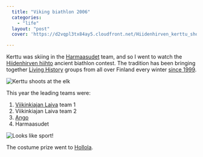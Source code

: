```yaml
---
  title: "Viking biathlon 2006"
  categories: 
    - "life"
  layout: "post"
  cover: 'https://d2vqpl3tx84ay5.cloudfront.net/Hiidenhirven_kerttu_shoots.jpg'

---
```

Kerttu was skiing in the [Harmaasudet][1] team, and so I went to watch the [Hiidenhirven hiihto][2] ancient biathlon contest. The tradition has been bringing together [Living History][3] groups from all over Finland every winter [since 1999][4].

![Kerttu shoots at the elk](https://d2vqpl3tx84ay5.cloudfront.net/Hiidenhirven_kerttu_shoots.jpg)

This year the leading teams were:

1. [Viikinkiajan Laiva][6] team 1
2. Viikinkiajan Laiva team 2
3. [Ango][7]
4. Harmaasudet

![Looks like sport!](https://d2vqpl3tx84ay5.cloudfront.net/Hiidenhirven_kaatuja.jpg)

The costume prize went to [Hollola][5].

[1]: http://www.greywolves.org/
[2]: http://www.sommelo.hai.fi/enbiathlon.htm
[3]: http://en.wikipedia.org/wiki/Historical_reenactment
[4]: http://www.greywolves.org/kuvat/Hiidenhirven_hiihto.html
[5]: http://www.keskiaika.fi/
[6]: http://www.viikinkiajanlaiva.net/
[7]: http://www.arkeoango.net/_sgg/f10000.htm
